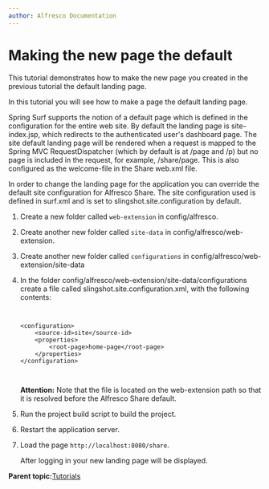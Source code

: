 ```yaml
---
author: Alfresco Documentation
---
```


# Making the new page the default

This tutorial demonstrates how to make the new page you created in the previous tutorial the default landing page.

In this tutorial you will see how to make a page the default landing page.

Spring Surf supports the notion of a default page which is defined in the configuration for the entire web site. By default the landing page is site-index.jsp, which redirects to the authenticated user's dashboard page. The site default landing page will be rendered when a request is mapped to the Spring MVC RequestDispatcher \(which by default is at /page and /p\) but no page is included in the request, for example, /share/page. This is also configured as the welcome-file in the Share web.xml file.

In order to change the landing page for the application you can override the default site configuration for Alfresco Share. The site configuration used is defined in surf.xml and is set to slingshot.site.configuration by default.

1.  Create a new folder called `web-extension` in config/alfresco.

2.  Create another new folder called `site-data` in config/alfresco/web-extension.

3.  Create another new folder called `configurations` in config/alfresco/web-extension/site-data

4.  In the folder config/alfresco/web-extension/site-data/configurations create a file called slingshot.site.configuration.xml, with the following contents:

    ```
    
    
    <configuration>
        <source-id>site</source-id>
        <properties>
            <root-page>home-page</root-page>
        </properties>
    </configuration>
    
                                
    ```

    **Attention:** Note that the file is located on the web-extension path so that it is resolved before the Alfresco Share default.

5.  Run the project build script to build the project.

6.  Restart the application server.

7.  Load the page `http://localhost:8080/share`.

    After logging in your new landing page will be displayed.


**Parent topic:**[Tutorials](../concepts/dev-extensions-share-tutorials.md)

